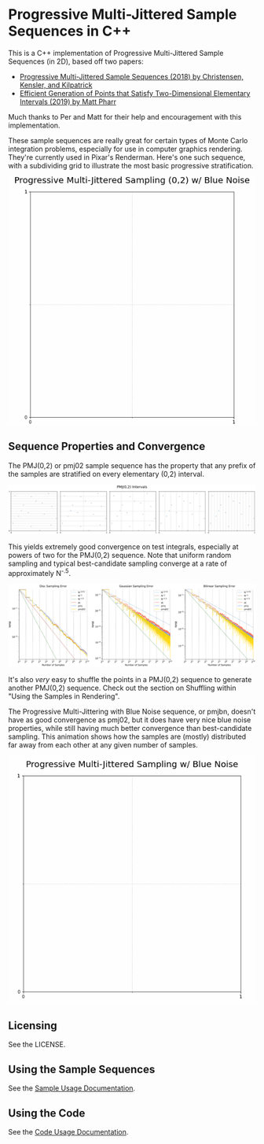 # Progressive Multi-Jittered Sample Sequences in C++

This is a C++ implementation of Progressive Multi-Jittered Sample Sequences (in 2D), based off two papers:

* [Progressive Multi-Jittered Sample Sequences (2018) by Christensen, Kensler, and Kilpatrick](https://graphics.pixar.com/library/ProgressiveMultiJitteredSampling/paper.pdf)
* [Efficient Generation of Points that Satisfy
Two-Dimensional Elementary Intervals (2019) by Matt Pharr](http://jcgt.org/published/0008/01/04/)

Much thanks to Per and Matt for their help and encouragement with this implementation.

These sample sequences are really great for certain types of Monte Carlo integration problems, especially for use in computer graphics rendering. They're currently used in Pixar's Renderman. Here's one such sequence, with a subdividing grid to illustrate the most basic progressive stratification.

<p align="center">
<img src='https://github.com/Andrew-Helmer/pmj-cpp/blob/master/docs/pmj02bn.gif'>
</p>

## Sequence Properties and Convergence

The PMJ(0,2) or pmj02 sample sequence has the property that any prefix of the samples are stratified on every elementary (0,2) interval.

<p align="center">
<img src='https://github.com/Andrew-Helmer/pmj-cpp/blob/master/docs/pmj02_intervals.svg'>
</p>

This yields extremely good convergence on test integrals, especially at powers of two for the PMJ(0,2) sequence. Note that uniform random sampling and typical best-candidate sampling converge at a rate of approximately N<sup>-.5</sup>.

<p align="center">
<img src='https://github.com/Andrew-Helmer/pmj-cpp/blob/master/docs/error_analysis.svg'>
</p>

It's also *very* easy to shuffle the points in a PMJ(0,2) sequence to generate another PMJ(0,2) sequence. Check out the section on Shuffling within "Using the Samples in Rendering".

The Progressive Multi-Jittering with Blue Noise sequence, or pmjbn, doesn't have as good convergence as pmj02, but it does have very nice blue noise properties, while still having much better convergence than best-candidate sampling. This animation shows how the samples are (mostly) distributed far away from each other at any given number of samples.

<p align="center">
<img src='https://github.com/Andrew-Helmer/pmj-cpp/blob/master/docs/pmjbn.gif'>
</p>

## Licensing

See the LICENSE.

## Using the Sample Sequences

See the [Sample Usage Documentation](docs/sample_usage.md).

## Using the Code

See the [Code Usage Documentation](docs/code_usage.md).